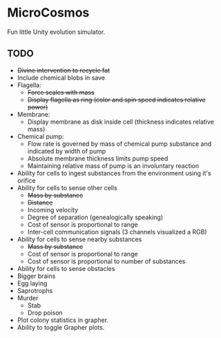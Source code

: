 # MicroCosmos
Fun little Unity evolution simulator.


TODO
---
 - ~~Divine intervention to recycle fat~~
 - Include chemical blobs in save
 - Flagella:
   - ~~Force scales with mass~~
   - ~~Display flagella as ring (color and spin speed indicates relative power)~~
 - Membrane:
   - Display membrane as disk inside cell (thickness indicates relative mass)
 - Chemical pump:
   - Flow rate is governed by mass of chemical pump substance and indicated by width of pump
   - Absolute membrane thickness limits pump speed
   - Maintaining relative mass of pump is an involuntary reaction
 - Ability for cells to ingest substances from the environment using it's orifice
 - Ability for cells to sense other cells
   - ~~Mass by substance~~
   - ~~Distance~~
   - Incoming velocity
   - Degree of separation (genealogically speaking)
   - Cost of sensor is proportional to range
   - Inter-cell communication signals (3 channels visualized a RGB)
 - Ability for cells to sense nearby substances
   - ~~Mass by substance~~
   - Cost of sensor is proportional to range
   - Cost of sensor is proportional to number of substances
 - Ability for cells to sense obstacles
 - Bigger brains
 - Egg laying
 - Saprotrophs
 - Murder
   - Stab
   - Drop poison
 - Plot colony statistics in grapher.
 - Ability to toggle Grapher plots.
